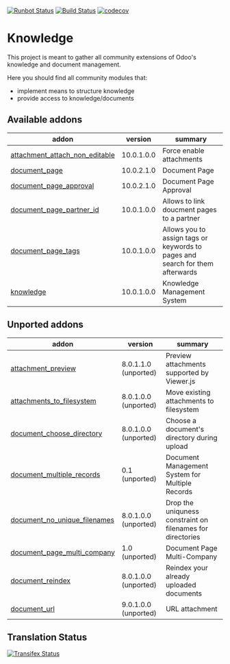 [![Runbot Status](https://runbot.odoo-community.org/runbot/badge/flat/119/10.0.svg)](https://runbot.odoo-community.org/runbot/repo/github-com-oca-knowledge-118)
[![Build Status](https://travis-ci.org/OCA/knowledge.svg?branch=10.0)](https://travis-ci.org/OCA/knowledge)
[![codecov](https://codecov.io/gh/OCA/knowledge/branch/10.0/graph/badge.svg)](https://codecov.io/gh/OCA/knowledge)

Knowledge
=========

This project is meant to gather all community extensions of Odoo's knowledge and document management.

Here you should find all community modules that:

- implement means to structure knowledge
- provide access to knowledge/documents

[//]: # (addons)

Available addons
----------------
addon | version | summary
--- | --- | ---
[attachment_attach_non_editable](attachment_attach_non_editable/) | 10.0.1.0.0 | Force enable attachments
[document_page](document_page/) | 10.0.2.1.0 | Document Page
[document_page_approval](document_page_approval/) | 10.0.2.1.0 | Document Page Approval
[document_page_partner_id](document_page_partner_id/) | 10.0.1.0.0 | Allows to link doucment pages to a partner
[document_page_tags](document_page_tags/) | 10.0.1.0.0 | Allows you to assign tags or keywords to pages and search for them afterwards
[knowledge](knowledge/) | 10.0.1.0.0 | Knowledge Management System


Unported addons
---------------
addon | version | summary
--- | --- | ---
[attachment_preview](attachment_preview/) | 8.0.1.1.0 (unported) | Preview attachments supported by Viewer.js
[attachments_to_filesystem](attachments_to_filesystem/) | 8.0.1.0.0 (unported) | Move existing attachments to filesystem
[document_choose_directory](document_choose_directory/) | 8.0.1.0.0 (unported) | Choose a document's directory during upload
[document_multiple_records](document_multiple_records/) | 0.1 (unported) | Document Management System for Multiple Records
[document_no_unique_filenames](document_no_unique_filenames/) | 8.0.1.0.0 (unported) | Drop the uniquness constraint on filenames for directories
[document_page_multi_company](document_page_multi_company/) | 1.0 (unported) | Document Page Multi-Company
[document_reindex](document_reindex/) | 8.0.1.0.0 (unported) | Reindex your already uploaded documents
[document_url](document_url/) | 9.0.1.0.0 (unported) | URL attachment

[//]: # (end addons)

Translation Status
------------------
[![Transifex Status](https://www.transifex.com/projects/p/OCA-knowledge-10-0/chart/image_png)](https://www.transifex.com/projects/p/OCA-knowledge-10-0)
